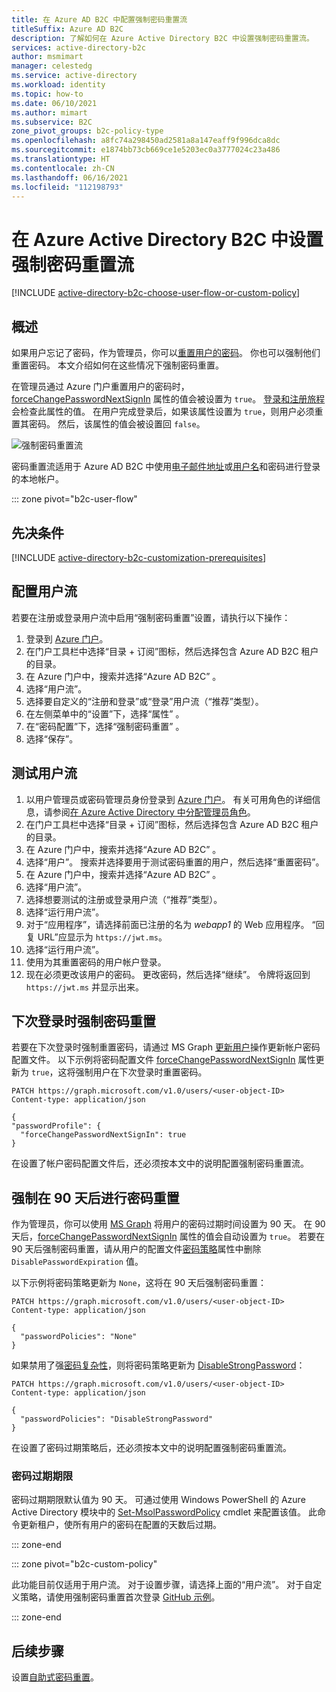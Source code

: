 ```yaml
---
title: 在 Azure AD B2C 中配置强制密码重置流
titleSuffix: Azure AD B2C
description: 了解如何在 Azure Active Directory B2C 中设置强制密码重置流。
services: active-directory-b2c
author: msmimart
manager: celestedg
ms.service: active-directory
ms.workload: identity
ms.topic: how-to
ms.date: 06/10/2021
ms.author: mimart
ms.subservice: B2C
zone_pivot_groups: b2c-policy-type
ms.openlocfilehash: a8fc74a298450ad2581a8a147eaff9f996dca8dc
ms.sourcegitcommit: e1874bb73cb669ce1e5203ec0a3777024c23a486
ms.translationtype: HT
ms.contentlocale: zh-CN
ms.lasthandoff: 06/16/2021
ms.locfileid: "112198793"
---
```

# <a name="set-up-a-force-password-reset-flow-in-azure-active-directory-b2c"></a>在 Azure Active Directory B2C 中设置强制密码重置流

[!INCLUDE [active-directory-b2c-choose-user-flow-or-custom-policy](../../includes/active-directory-b2c-choose-user-flow-or-custom-policy.md)]

## <a name="overview"></a>概述

如果用户忘记了密码，作为管理员，你可以[重置用户的密码](manage-users-portal.md#reset-a-users-password)。 你也可以强制他们重置密码。 本文介绍如何在这些情况下强制密码重置。

在管理员通过 Azure 门户重置用户的密码时，[forceChangePasswordNextSignIn](user-profile-attributes.md#password-profile-property) 属性的值会被设置为 `true`。 [登录和注册旅程](add-sign-up-and-sign-in-policy.md)会检查此属性的值。 在用户完成登录后，如果该属性设置为 `true`，则用户必须重置其密码。 然后，该属性的值会被设置回 `false`。

![强制密码重置流](./media/force-password-reset/force-password-reset-flow.png)

密码重置流适用于 Azure AD B2C 中使用[电子邮件地址](sign-in-options.md#email-sign-in)或[用户名](sign-in-options.md#username-sign-in)和密码进行登录的本地帐户。

::: zone pivot="b2c-user-flow"

## <a name="prerequisites"></a>先决条件

[!INCLUDE [active-directory-b2c-customization-prerequisites](../../includes/active-directory-b2c-customization-prerequisites.md)]

## <a name="configure-your-user-flow"></a>配置用户流

若要在注册或登录用户流中启用“强制密码重置”设置，请执行以下操作：

1. 登录到 [Azure 门户](https://portal.azure.com)。
1. 在门户工具栏中选择“目录 + 订阅”图标，然后选择包含 Azure AD B2C 租户的目录。
1. 在 Azure 门户中，搜索并选择“Azure AD B2C”  。
1. 选择“用户流”。
1. 选择要自定义的“注册和登录”或“登录”用户流（“推荐”类型）。
1. 在左侧菜单中的“设置”下，选择“属性” 。
1. 在“密码配置”下，选择“强制密码重置” 。
1. 选择“保存”。

## <a name="test-the-user-flow"></a>测试用户流

1. 以用户管理员或密码管理员身份登录到 [Azure 门户](https://portal.azure.com)。 有关可用角色的详细信息，请参阅[在 Azure Active Directory 中分配管理员角色](../active-directory/roles/permissions-reference.md#all-roles)。
1. 在门户工具栏中选择“目录 + 订阅”图标，然后选择包含 Azure AD B2C 租户的目录。
1. 在 Azure 门户中，搜索并选择“Azure AD B2C”  。
1. 选择“用户”。 搜索并选择要用于测试密码重置的用户，然后选择“重置密码”。
1. 在 Azure 门户中，搜索并选择“Azure AD B2C”  。
1. 选择“用户流”。
1. 选择想要测试的注册或登录用户流（“推荐”类型）。
1. 选择“运行用户流”。
1. 对于“应用程序”，请选择前面已注册的名为 *webapp1* 的 Web 应用程序。 “回复 URL”应显示为 `https://jwt.ms`。
1. 选择“运行用户流”。
1. 使用为其重置密码的用户帐户登录。
1. 现在必须更改该用户的密码。 更改密码，然后选择“继续”。 令牌将返回到 `https://jwt.ms` 并显示出来。

## <a name="force-password-reset-on-next-login"></a>下次登录时强制密码重置

若要在下次登录时强制重置密码，请通过 MS Graph [更新用户](/graph/api/user-update)操作更新帐户密码配置文件。 以下示例将密码配置文件 [forceChangePasswordNextSignIn](user-profile-attributes.md#password-profile-property) 属性更新为 `true`，这将强制用户在下次登录时重置密码。

```http
PATCH https://graph.microsoft.com/v1.0/users/<user-object-ID>
Content-type: application/json

{
"passwordProfile": {
  "forceChangePasswordNextSignIn": true
}
```

在设置了帐户密码配置文件后，还必须按本文中的说明配置强制密码重置流。

## <a name="force-a-password-reset-after-90-days"></a>强制在 90 天后进行密码重置

作为管理员，你可以使用 [MS Graph](microsoft-graph-operations.md) 将用户的密码过期时间设置为 90 天。 在 90 天后，[forceChangePasswordNextSignIn](user-profile-attributes.md#password-profile-property) 属性的值会自动设置为 `true`。 若要在 90 天后强制密码重置，请从用户的配置文件[密码策略](user-profile-attributes.md#password-policy-attribute)属性中删除 `DisablePasswordExpiration` 值。

以下示例将密码策略更新为 `None`，这将在 90 天后强制密码重置：

```http
PATCH https://graph.microsoft.com/v1.0/users/<user-object-ID>
Content-type: application/json

{
  "passwordPolicies": "None"
}
```

如果禁用了强[密码复杂性](password-complexity.md)，则将密码策略更新为 [DisableStrongPassword](user-profile-attributes.md#password-policy-attribute)：

```http
PATCH https://graph.microsoft.com/v1.0/users/<user-object-ID>
Content-type: application/json

{
  "passwordPolicies": "DisableStrongPassword"
}
```

在设置了密码过期策略后，还必须按本文中的说明配置强制密码重置流。

### <a name="password-expiry-duration"></a>密码过期期限

密码过期期限默认值为 90 天。 可通过使用 Windows PowerShell 的 Azure Active Directory 模块中的 [Set-MsolPasswordPolicy](/powershell/module/msonline/set-msolpasswordpolicy) cmdlet 来配置该值。 此命令更新租户，使所有用户的密码在配置的天数后过期。

::: zone-end

::: zone pivot="b2c-custom-policy"

此功能目前仅适用于用户流。 对于设置步骤，请选择上面的“用户流”。 对于自定义策略，请使用强制密码重置首次登录 [GitHub 示例](https://github.com/azure-ad-b2c/samples/tree/master/policies/force-password-reset-first-logon)。

::: zone-end

## <a name="next-steps"></a>后续步骤

设置[自助式密码重置](add-password-reset-policy.md)。
